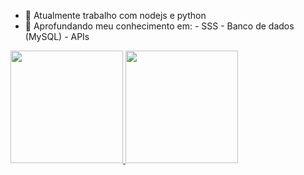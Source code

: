 - 🔭 Atualmente trabalho com nodejs e python
- 🌱 Aprofundando meu conhecimento em:
       -  SSS
       - Banco de dados (MySQL)
       - APIs

<div>
  <a href="https://github.com/Paulaapjc">
   <img height="180em" src="https://github-readme-stats.vercel.app/api?username=Paulaapjc&show_icons=true&theme=dark&include_all_commits=true&count_private=true"/>
   <img height="180em" src="https://github-readme-stats.vercel.app/api/top-langs/?username=Paulaapjc&layout=compact&langs_count=32&theme=dark&hide=html,shell,css,xslt,batchfile"/>
</div>
